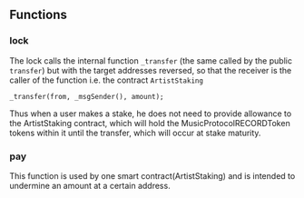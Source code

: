 ## Functions

### lock

The lock calls the internal function `_transfer` (the same called by the public `transfer`) but with the target addresses reversed, so that the receiver is the caller of the function i.e. the contract `ArtistStaking`

```
_transfer(from, _msgSender(), amount);
```

Thus when a user makes a stake, he does not need to provide allowance to the ArtistStaking contract, which will hold the MusicProtocolRECORDToken tokens within it until the transfer, which will occur at stake maturity.

### pay

This function is used by one smart contract(ArtistStaking) and is intended to undermine an amount at a certain address.
